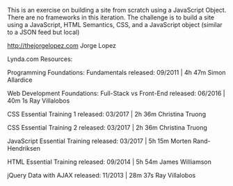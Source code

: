 This is an exercise on building a site from scratch using a JavaScript Object. 
There are no frameworks in this iteration. 
The challenge is to build a site using a JavaScript, HTML Semantics, CSS, and a JavaScript object (similar to a JSON feed but local)

http://thejorgelopez.com
Jorge Lopez


Lynda.com Resources: 

Programming Foundations: Fundamentals
released: 09/2011 | 4h 47m Simon Allardice

Web Development Foundations: Full-Stack vs Front-End
released: 06/2016 | 40m 1s Ray Villalobos

CSS Essential Training 1
released: 03/2017 | 2h 36m Christina Truong

CSS Essential Training 2
released: 03/2017 | 2h 36m Christina Truong

JavaScript Essential Training
released: 03/2017 | 5h 15m Morten Rand-Hendriksen

HTML Essential Training
released: 09/2014 | 5h 54m James Williamson

jQuery Data with AJAX
released: 11/2013 | 28m 37s Ray Villalobos
